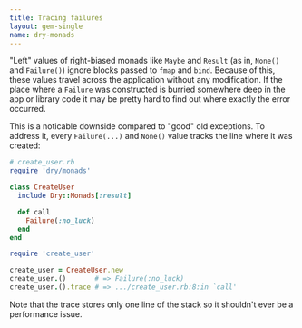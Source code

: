 ```yaml
---
title: Tracing failures
layout: gem-single
name: dry-monads
---
```


"Left" values of right-biased monads like `Maybe` and `Result` (as in, `None()` and `Failure()`) ignore blocks passed to `fmap` and `bind`. Because of this, these values travel across the application without any modification. If the place where a `Failure` was constructed is burried somewhere deep in the app or library code it may be pretty hard to find out where exactly the error occurred.

This is a noticable downside compared to "good" old exceptions. To address it, every `Failure(...)` and `None()` value tracks the line where it was created:

```ruby
# create_user.rb
require 'dry/monads'

class CreateUser
  include Dry::Monads[:result]

  def call
    Failure(:no_luck)
  end
end
```

```ruby
require 'create_user'

create_user = CreateUser.new
create_user.()       # => Failure(:no_luck)
create_user.().trace # => .../create_user.rb:8:in `call'
```

Note that the trace stores only one line of the stack so it shouldn't ever be a performance issue.

